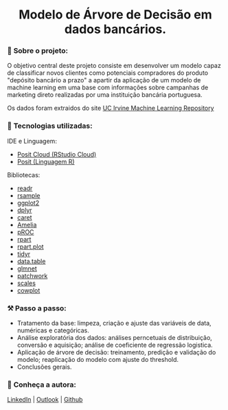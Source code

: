  <h1 align="center">Modelo de Árvore de Decisão em dados bancários.</h1>
 
 
### 📌 <strong>Sobre o projeto:</strong>
O objetivo central deste projeto consiste em desenvolver um modelo capaz de classificar novos clientes como potenciais compradores do produto "depósito bancário a prazo" a apartir da aplicação de um modelo de machine learning em uma base com informações sobre campanhas de marketing direto realizadas por uma instituição bancária portuguesa.

Os dados foram extraidos do site [UC Irvine Machine Learning Repository](https://archive.ics.uci.edu/dataset/222/bank+marketing)

### 🚀 <strong>Tecnologias utilizadas:</strong>

IDE e Linguagem:
- [Posit Cloud (RStudio Cloud)](https://posit.cloud/)
- [Posit (Linguagem R)](https://www.python.org/](https://posit.co/))

Bibliotecas:
- [readr](https://cran.r-project.org/web/packages/readr/index.html)
- [rsample](https://cran.r-project.org/web/packages/rsample/index.html)
- [ggplot2](https://cran.r-project.org/web/packages/ggplot2/index.html)
- [dplyr](https://cran.r-project.org/web/packages/dplyr/index.html)
- [caret](https://cran.r-project.org/web/packages/caret/index.html)
- [Amelia](https://cran.r-project.org/web/packages/Amelia/index.html)
- [pROC](https://cran.r-project.org/web/packages/pROC/index.html)
- [rpart](https://cran.r-project.org/web/packages/rpart/index.html)
- [rpart.plot](https://cran.r-project.org/web/packages/rpart.plot/index.html)
- [tidyr](https://cran.r-project.org/web/packages/tidyr/index.html)
- [data.table](https://cran.r-project.org/web/packages/data.table/index.html)
- [glmnet](https://cran.r-project.org/web/packages/glmnet/index.html)
- [patchwork](https://cran.r-project.org/web/packages/patchwork/index.html)
- [scales](https://cran.r-project.org/web/packages/scales/index.html)
- [cowplot](https://cran.r-project.org/web/packages/cowplot/index.html)


### :hammer_and_pick: <strong> Passo a passo:</strong>
- Tratamento da base: limpeza, criação e ajuste das variáveis de data, numéricas e categóricas.
- Análise exploratória dos dados: análises perncetuais de distribuição, conversão e aquisição; análise de coeficiente de regressão logistica. 
- Aplicação de árvore de decisão: treinamento, predição e validação do modelo; reaplicação do modelo com ajuste do threshold.
- Conclusões gerais.


### :bust_in_silhouette: <strong>Conheça a autora:</strong>
[LinkedIn](https://www.linkedin.com/in/laura-maria-de-souza-romano/) | [Outlook](mailto:laura.sromano@hotmail.com) | [Github](https://github.com/lauramsromano)
